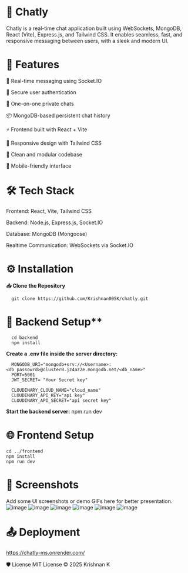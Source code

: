 # 💬 Chatly
Chatly is a real-time chat application built using WebSockets, MongoDB, React (Vite), Express.js, and Tailwind CSS. It enables seamless, fast, and responsive messaging between users, with a sleek and modern UI.

# 🚀 Features

🔌 Real-time messaging using Socket.IO

🔐 Secure user authentication

💬 One-on-one private chats

📦 MongoDB-based persistent chat history

⚡️ Frontend built with React + Vite

🎨 Responsive design with Tailwind CSS

🧠 Clean and modular codebase

📱 Mobile-friendly interface

# 🛠️ Tech Stack

Frontend: React, Vite, Tailwind CSS

Backend: Node.js, Express.js, Socket.IO

Database: MongoDB (Mongoose)

Realtime Communication: WebSockets via Socket.IO

# ⚙️ Installation

**📥 Clone the Repository**

      git clone https://github.com/Krishnan005K/chatly.git
      
# 🚀 Backend Setup**

      cd backend
      npm install

      
**Create a .env file inside the server directory:**

      
      MONGODB_URI="mongodb+srv://<Username>:<db_passowrd>@cluster0.jz4az2e.mongodb.net/<db_name>"
      PORT=5001
      JWT_SECRET= "Your Secret key"
      
      CLOUDINARY_CLOUD_NAME="cloud_name"
      CLOUDINARY_API_KEY="api key"
      CLOUDINARY_API_SECRET="api secret key"


**Start the backend server:**
      npm run dev
      
# 🌐 Frontend Setup
    cd ../frontend
    npm install
    npm run dev


# 📸 Screenshots
Add some UI screenshots or demo GIFs here for better presentation.
![image](https://github.com/user-attachments/assets/b3e31831-b5e5-4cc0-9d5e-1714dc90df86)
![image](https://github.com/user-attachments/assets/ff8e3fb0-e206-4739-96a0-bb6432d9817b)
![image](https://github.com/user-attachments/assets/9ee33173-4f3e-4f83-a954-2948830f7541)
![image](https://github.com/user-attachments/assets/fa06d371-be09-440a-ac3f-7d8a8d6340d6)
![image](https://github.com/user-attachments/assets/51bae5ac-b898-4e40-9233-12728fb073d0)
![image](https://github.com/user-attachments/assets/911c0e37-b95b-4410-9727-6db6821e9c14)


# 📤 Deployment
https://chatly-ms.onrender.com/

🛡 License
MIT License © 2025 Krishnan K
